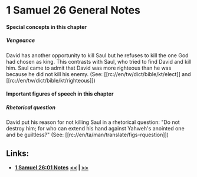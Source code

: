 # 1 Samuel 26 General Notes #

#### Special concepts in this chapter ####

##### Vengeance #####
David has another opportunity to kill Saul but he refuses to kill the one God had chosen as king. This contrasts with Saul, who tried to find David and kill him. Saul came to admit that David was more righteous than he was because he did not kill his enemy. (See: [[rc://en/tw/dict/bible/kt/elect]] and [[rc://en/tw/dict/bible/kt/righteous]])

#### Important figures of speech in this chapter ####

##### Rhetorical question #####
David put his reason for not killing Saul in a rhetorical question: "Do not destroy him; for who can extend his hand against Yahweh's anointed one and be guiltless?" (See: [[rc://en/ta/man/translate/figs-rquestion]])

## Links: ##

* __[1 Samuel 26:01 Notes](./01.md)__
__[<<](../25/intro.md) | [>>](../27/intro.md)__